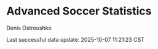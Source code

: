# Advanced Soccer Statistics
Denis Ostroushko

<!-- gfm -->

Last successful data update: 2025-10-07 11:21:23 CST
